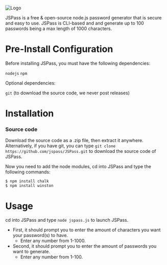 ![Logo](https://i.imgur.com/pvhixis.png)

JSPass is a free & open-source node.js password generator that is secure and easy to use. JSPass is CLI-based and and generate up to 100 passwords being a max length of 1000 characters.

# Pre-Install Configuration
Before installing JSPass, you must have the following dependencies:

`nodejs`
`npm`

Optional dependencies:

`git` (to download the source code, we never post releases)

# Installation
### Source code

Download the source code as a .zip file, then extract it anywhere. Alternatively, if you have git, you can type `git clone https://github.com/jspass/JSPass.git` to download the source code of JSPass.

Now you need to add the node modules, cd into JSPass and type the following commands:
```
$ npm install chalk
$ npm install winston
```

# Usage
cd into JSPass and type ``node jspass.js`` to launch JSPass. 

- First, it should prompt you to enter the amount of characters you want your password(s) to have. 
  - Enter any number from 1-1000.
- Second, it should prompt you to enter the amount of passwords you want to generate. 
  - Enter any number from 1-100.

